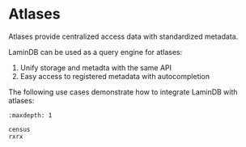 # Atlases

Atlases provide centralized access data with standardized metadata.

LaminDB can be used as a query engine for atlases:

1. Unify storage and metadta with the same API
2. Easy access to registered metadata with autocompletion

The following use cases demonstrate how to integrate LaminDB with atlases:

```{toctree}
:maxdepth: 1

census
rxrx
```
